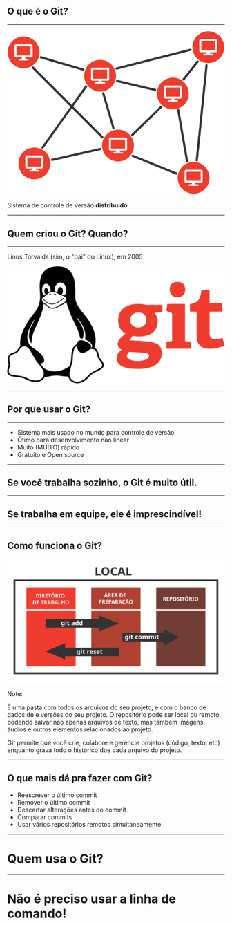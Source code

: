 ## O que é o Git?

___

![Sistema distribuido](images/network.svg) <!-- .element: class="r-stretch" -->

 Sistema de controle de versão **distribuído**

---

## Quem criou o Git? Quando?

___

Linus Torvalds (sim, o "pai" do Linux), em 2005

![Linus Torvalds](images/torvalds.svg) <!-- .element: class="r-stretch" -->

---

## Por que usar o Git?

___

- Sistema mais usado no mundo para controle de versão
- Ótimo para desenvolvimento não linear
- Muito (MUITO) rápido
- Gratuito e Open source

---

## Se você trabalha sozinho, o Git é muito útil.

___

## Se trabalha em equipe, ele é imprescindível!

---

## Como funciona o Git?

![Git - Diagrama](images/git-diagrama.svg) <!-- .element: class="r-stretch" -->

Note:

É uma pasta com todos os arquivos do seu projeto, e com o banco de dados de
e versões do seu projeto. O repositório pode ser local ou remoto, podendo salvar não apenas arquivos de texto, mas também imagens, áudios e outros elementos relacionados ao projeto.

Git permite que você crie, colabore e gerencie projetos (código, texto, etc) enquanto grava todo o histórico doe cada arquivo do projeto.

---

## O que mais dá pra fazer com Git?

- Reescrever o último commit
- Remover o último commit
- Descartar alterações antes do commit
- Comparar commits
- Usar vários repositórios remotos simultaneamente

---

# Quem usa o Git? <!-- .element: class="color-1" -->

<div>
    <div class="i fab fa-2x fa-google"></div>
    <div class="i fab fa-2x fa-facebook"></div>
    <div class="i fab fa-2x fa-microsoft"></div>
    <div class="i fab fa-2x fa-twitter"></div>
    <div class="i fab fa-2x fa-linkedin"></div>
    <div class="i fab fa-2x fa-android"></div>
</div>

---
<!-- .slide:  data-background-image="images/sourcetree.png" -->

# Não é preciso usar a linha de comando!<!-- .element: class="color-white" -->
